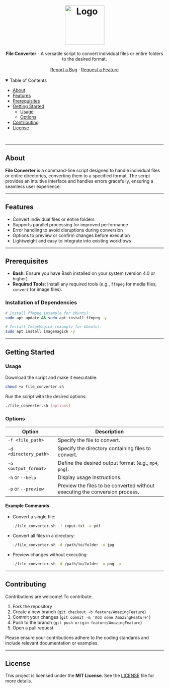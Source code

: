 <h1 align="center">
  <a href="https://github.com/your-repo">
    <img src="https://via.placeholder.com/150" alt="Logo" width="" height="125">
  </a>
</h1>

<div align="center">
  <b>File Converter</b> - A versatile script to convert individual files or entire folders to the desired format.
  <br />
  <br />
  <a href="https://github.com/your-repo/issues/new?assignees=&labels=bug&title=bug%3A+">Report a Bug</a>
  ·
  <a href="https://github.com/your-repo/issues/new?assignees=&labels=enhancement&template=02_FEATURE_REQUEST.md&title=feat%3A+">Request a Feature</a>
</div>
<br>
<details open="open">
<summary>Table of Contents</summary>

- [About](#about)
- [Features](#features)
- [Prerequisites](#prerequisites)
- [Getting Started](#getting-started)
    - [Usage](#usage)
    - [Options](#options)
- [Contributing](#contributing)
- [License](#license)

</details>
<br>

---

## About

**File Converter** is a command-line script designed to handle individual files or entire directories, converting them to a specified format. The script provides an intuitive interface and handles errors gracefully, ensuring a seamless user experience.

---

## Features

- Convert individual files or entire folders
- Supports parallel processing for improved performance
- Error handling to avoid disruptions during conversion
- Options to preview or confirm changes before execution
- Lightweight and easy to integrate into existing workflows

---

## Prerequisites

- **Bash**: Ensure you have Bash installed on your system (version 4.0 or higher).
- **Required Tools**: Install any required tools (e.g., `ffmpeg` for media files, `convert` for image files).

### Installation of Dependencies

```bash
# Install ffmpeg (example for Ubuntu):
sudo apt update && sudo apt install ffmpeg -y

# Install ImageMagick (example for Ubuntu):
sudo apt install imagemagick -y
```

---

## Getting Started

### Usage

Download the script and make it executable:

```bash
chmod +x file_converter.sh
```

Run the script with the desired options:

```bash
./file_converter.sh [options]
```

### Options

| Option                     | Description                                                                 |
|----------------------------|-----------------------------------------------------------------------------|
| `-f <file_path>`           | Specify the file to convert.                                                |
| `-d <directory_path>`      | Specify the directory containing files to convert.                          |
| `-o <output_format>`       | Define the desired output format (e.g., `mp4`, `png`).                     |
| `-h` or `--help`           | Display usage instructions.                                                 |
| `-p` or `--preview`        | Preview the files to be converted without executing the conversion process. |

#### Example Commands

- Convert a single file:

  ```bash
  ./file_converter.sh -f input.txt -o pdf
  ```

- Convert all files in a directory:

  ```bash
  ./file_converter.sh -d /path/to/folder -o jpg
  ```

- Preview changes without executing:

  ```bash
  ./file_converter.sh -d /path/to/folder -o png -p
  ```

---

## Contributing

Contributions are welcome! To contribute:

1. Fork the repository
2. Create a new branch (`git checkout -b feature/AmazingFeature`)
3. Commit your changes (`git commit -m 'Add some AmazingFeature'`)
4. Push to the branch (`git push origin feature/AmazingFeature`)
5. Open a pull request

Please ensure your contributions adhere to the coding standards and include relevant documentation or examples.

---

## License

This project is licensed under the **MIT License**. See the [LICENSE](LICENSE) file for more details.

